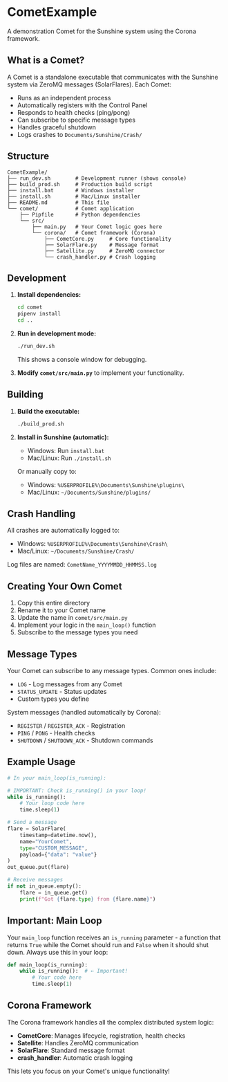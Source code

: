 # CometExample

A demonstration Comet for the Sunshine system using the Corona framework.

## What is a Comet?

A Comet is a standalone executable that communicates with the Sunshine system via ZeroMQ messages (SolarFlares). Each Comet:

- Runs as an independent process
- Automatically registers with the Control Panel
- Responds to health checks (ping/pong)
- Can subscribe to specific message types
- Handles graceful shutdown
- Logs crashes to `Documents/Sunshine/Crash/`

## Structure

```
CometExample/
├── run_dev.sh        # Development runner (shows console)
├── build_prod.sh     # Production build script
├── install.bat       # Windows installer
├── install.sh        # Mac/Linux installer
├── README.md         # This file
└── comet/            # Comet application
    ├── Pipfile       # Python dependencies
    └── src/
        ├── main.py   # Your Comet logic goes here
        └── corona/   # Comet framework (Corona)
            ├── CometCore.py     # Core functionality
            ├── SolarFlare.py    # Message format
            ├── Satellite.py     # ZeroMQ connector
            └── crash_handler.py # Crash logging
```

## Development

1. **Install dependencies:**
   ```bash
   cd comet
   pipenv install
   cd ..
   ```

2. **Run in development mode:**
   ```bash
   ./run_dev.sh
   ```
   This shows a console window for debugging.

3. **Modify `comet/src/main.py`** to implement your functionality.

## Building

1. **Build the executable:**
   ```bash
   ./build_prod.sh
   ```

2. **Install in Sunshine (automatic):**
   - Windows: Run `install.bat`
   - Mac/Linux: Run `./install.sh`

   Or manually copy to:
   - Windows: `%USERPROFILE%\Documents\Sunshine\plugins\`
   - Mac/Linux: `~/Documents/Sunshine/plugins/`

## Crash Handling

All crashes are automatically logged to:
- Windows: `%USERPROFILE%\Documents\Sunshine\Crash\`
- Mac/Linux: `~/Documents/Sunshine/Crash/`

Log files are named: `CometName_YYYYMMDD_HHMMSS.log`

## Creating Your Own Comet

1. Copy this entire directory
2. Rename it to your Comet name
3. Update the name in `comet/src/main.py`
4. Implement your logic in the `main_loop()` function
5. Subscribe to the message types you need

## Message Types

Your Comet can subscribe to any message types. Common ones include:

- `LOG` - Log messages from any Comet
- `STATUS_UPDATE` - Status updates
- Custom types you define

System messages (handled automatically by Corona):
- `REGISTER` / `REGISTER_ACK` - Registration
- `PING` / `PONG` - Health checks
- `SHUTDOWN` / `SHUTDOWN_ACK` - Shutdown commands

## Example Usage

```python
# In your main_loop(is_running):

# IMPORTANT: Check is_running() in your loop!
while is_running():
    # Your loop code here
    time.sleep(1)

# Send a message
flare = SolarFlare(
    timestamp=datetime.now(),
    name="YourComet",
    type="CUSTOM_MESSAGE",
    payload={"data": "value"}
)
out_queue.put(flare)

# Receive messages
if not in_queue.empty():
    flare = in_queue.get()
    print(f"Got {flare.type} from {flare.name}")
```

## Important: Main Loop

Your `main_loop` function receives an `is_running` parameter - a function that returns `True` while the Comet should run and `False` when it should shut down. Always use this in your loop:

```python
def main_loop(is_running):
    while is_running():  # ← Important!
        # Your code here
        time.sleep(1)
```

## Corona Framework

The Corona framework handles all the complex distributed system logic:
- **CometCore**: Manages lifecycle, registration, health checks
- **Satellite**: Handles ZeroMQ communication
- **SolarFlare**: Standard message format
- **crash_handler**: Automatic crash logging

This lets you focus on your Comet's unique functionality!
